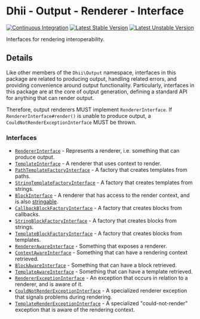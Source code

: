 # Dhii - Output - Renderer - Interface
[![Continuous Integration](https://github.com/Dhii/delimited-token-template/actions/workflows/continuous-integration.yml/badge.svg)](https://github.com/Dhii/delimited-token-template/actions/workflows/continuous-integration.yml)
[![Latest Stable Version](https://poser.pugx.org/dhii/output-renderer-interface/version)](https://packagist.org/packages/dhii/output-renderer-interface)
[![Latest Unstable Version](https://poser.pugx.org/dhii/output-renderer-interface/v/unstable)](//packagist.org/packages/dhii/output-renderer-interface)

Interfaces for rendering interoperability.

## Details
Like other members of the `Dhii\Output` namespace, interfaces in this package
are related to producing output, handling related errors, and providing
convenience around output functionality. Particularly, interfaces in this
package are at the core of output generation, defining a standard API for
anything that can render output.

Therefore, output renderers MUST implement `RendererInterface`. If
`RendererInterface#render()` is unable to produce output,
a `CouldNotRenderExceptionInterface` MUST be thrown.

### Interfaces
- [`RendererInterface`] - Represents a renderer, i.e. something that can produce output.
- [`TemplateInterface`] - A renderer that uses context to render.
- [`PathTemplateFactoryInterface`] - A factory that creates templates from paths.
- [`StringTemplateFactoryInterface`] - A factory that creates templates from strings.
- [`BlockInterface`] - A renderer that has access to the render context, and is also [stringable].
- [`CallbackBlockFactoryInterface`] - A factory that creates blocks from callbacks.
- [`StringBlockFactoryInterface`] - A factory that creates blocks from strings.
- [`TemplateBlockFactoryInterface`] - A factory that creates blocks from templates.
- [`RendererAwareInterface`] - Something that exposes a renderer.
- [`ContextAwareInterface`] - Something that can have a rendering context retrieved.
- [`BlockAwareInterface`] - Something that can have a block retrieved.
- [`TemplateAwareInterface`] - Something that can have a template retrieved.
- [`RendererExceptionInterface`] - An exception that occurs in relation to a renderer, and is aware of it.
- [`CouldNotRenderExceptionInterface`] - A specialized renderer exception that signals problems during rendering.
- [`TemplateRenderExceptionInterface`] - A specialized "could-not-render" exception that is aware
of the rendering context.



[Dhii]:                                 https://github.com/Dhii/dhii
[stringable]:                           https://github.com/Dhii/stringable-interface

[`RendererInterface`]:                  src/RendererInterface.php
[`TemplateInterface`]:                  src/Template/TemplateInterface.php
[`PathTemplateFactoryInterface`]:       src/Template/PathTemplateFactoryInterface.php
[`StringTemplateFactoryInterface`]:     src/Template/StringTemplateFactoryInterface.php
[`BlockInterface`]:                     src/Block/BlockInterface.php
[`CallbackBlockFactoryInterface`]:      src/Block/BlockFactoryInterface.php
[`StringBlockFactoryInterface`]:        src/Block/StringBlockFactoryInterface.php
[`TemplateBlockFactoryInterface`]:      src/Block/TemplateBlockFactoryInterface.php
[`RendererAwareInterface`]:             src/RendererAwareInterface.php
[`ContextAwareInterface`]:              src/ContextAwareInterface.php
[`BlockAwareInterface`]:                src/Block/BlockAwareInterface.php
[`TemplateAwareInterface`]:             src/Template/TemplateAwareInterface.php
[`RendererExceptionInterface`]:         src/Exception/RendererExceptionInterface.php
[`CouldNotRenderExceptionInterface`]:   src/Exception/CouldNotRenderExceptionInterface.php
[`TemplateRenderExceptionInterface`]:   src/Exception/ContextRenderExceptionInterface.php
